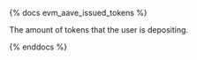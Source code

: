 {% docs evm_aave_issued_tokens %}

The amount of tokens that the user is depositing.

{% enddocs %}
